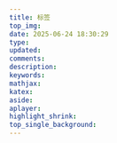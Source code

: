 ```yaml
---
title: 标签
top_img: 
date: 2025-06-24 18:30:29
type:
updated:
comments:
description:
keywords:
mathjax:
katex:
aside:
aplayer:
highlight_shrink:
top_single_background:
---
```

